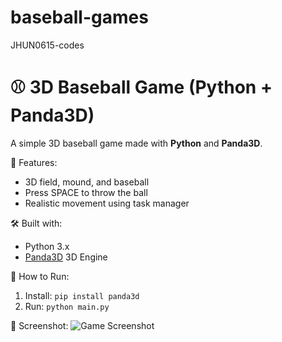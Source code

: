 # baseball-games
JHUN0615-codes
# ⚾ 3D Baseball Game (Python + Panda3D)

A simple 3D baseball game made with **Python** and **Panda3D**.

🎥 Features:
- 3D field, mound, and baseball
- Press SPACE to throw the ball
- Realistic movement using task manager

🛠️ Built with:
- Python 3.x
- [Panda3D](https://www.panda3d.org) 3D Engine

📁 How to Run:
1. Install: `pip install panda3d`
2. Run: `python main.py`

📸 Screenshot:
![Game Screenshot](screenshot.png)
